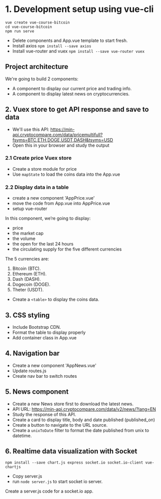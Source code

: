 # 1. Development setup using vue-cli

```
vue create vue-course-bitcoin
cd vue-course-bitcoin
npm run serve
```

- Delete components and App.vue template to start fresh.
- Install axios `npm install --save axios`
- Install vue-router and vuex `npm install --save vue-router vuex`

## Project architecture

We're going to build 2 components:

- A component to display our current price and trading info.
- A component to display latest news on cryptocurrencies.

## 2. Vuex store to get API response and save to data

- We'll use this API: https://min-api.cryptocompare.com/data/pricemultifull?fsyms=BTC,ETH,DOGE,USDT,DASH&tsyms=USD
- Open this in your browser and study the output

### 2.1 Create price Vuex store

- Create a store module for price
- Use `mapState` to load the coins data into the App.vue

### 2.2 Display data in a table

- create a new component 'AppPrice.vue'
- move the code from App.vue into AppPrice.vue
- setup vue-router

In this component, we’re going to display:

- price
- the market cap
- the volume
- the open for the last 24 hours
- the circulating supply for the five different currencies

The 5 currencies are:

1. Bitcoin (BTC).
2. Ethereum (ETH).
3. Dash (DASH).
4. Dogecoin (DOGE).
5. Theter (USDT).

- Create a `<table>` to display the coins data.

## 3. CSS styling

- Include Bootstrap CDN.
- Format the table to display properly
- Add container class in App.vue

## 4. Navigation bar

- Create a new component 'AppNews.vue'
- Update routes.js
- Create nav bar to switch routes

## 5. News component

- Create a new News store first to download the latest news.
- API URL: https://min-api.cryptocompare.com/data/v2/news/?lang=EN
- Study the response of this API.
- Create a card to display title, body and date published (published_on)
- Create a button to navigate to the URL source.
- Create a `unixToDate` filter to format the date published from unix to datetime.

## 6. Realtime data visualization with Socket

`npm install --save chart.js express socket.io socket.io-client vue-chartjs`

- Copy server.js
- run `node server.js` to start socket io server.

Create a server.js code for a socket.io app.
